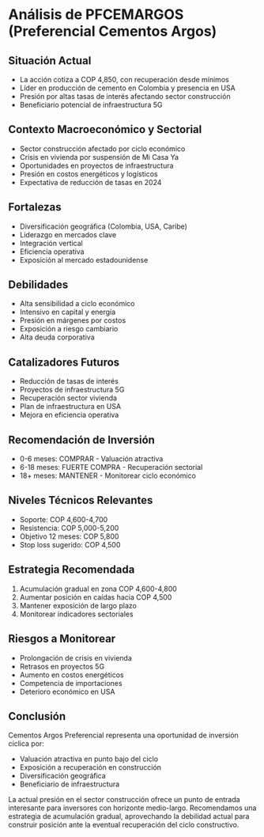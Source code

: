 # Análisis de PFCEMARGOS (Preferencial Cementos Argos)

## Situación Actual

- La acción cotiza a COP 4,850, con recuperación desde mínimos
- Líder en producción de cemento en Colombia y presencia en USA
- Presión por altas tasas de interés afectando sector construcción
- Beneficiario potencial de infraestructura 5G

## Contexto Macroeconómico y Sectorial

- Sector construcción afectado por ciclo económico
- Crisis en vivienda por suspensión de Mi Casa Ya
- Oportunidades en proyectos de infraestructura
- Presión en costos energéticos y logísticos
- Expectativa de reducción de tasas en 2024

## Fortalezas

- Diversificación geográfica (Colombia, USA, Caribe)
- Liderazgo en mercados clave
- Integración vertical
- Eficiencia operativa
- Exposición al mercado estadounidense

## Debilidades

- Alta sensibilidad a ciclo económico
- Intensivo en capital y energía
- Presión en márgenes por costos
- Exposición a riesgo cambiario
- Alta deuda corporativa

## Catalizadores Futuros

- Reducción de tasas de interés
- Proyectos de infraestructura 5G
- Recuperación sector vivienda
- Plan de infraestructura en USA
- Mejora en eficiencia operativa

## Recomendación de Inversión

- 0-6 meses: COMPRAR - Valuación atractiva
- 6-18 meses: FUERTE COMPRA - Recuperación sectorial
- 18+ meses: MANTENER - Monitorear ciclo económico

## Niveles Técnicos Relevantes

- Soporte: COP 4,600-4,700
- Resistencia: COP 5,000-5,200
- Objetivo 12 meses: COP 5,800
- Stop loss sugerido: COP 4,500

## Estrategia Recomendada

1. Acumulación gradual en zona COP 4,600-4,800
2. Aumentar posición en caídas hacia COP 4,500
3. Mantener exposición de largo plazo
4. Monitorear indicadores sectoriales

## Riesgos a Monitorear

- Prolongación de crisis en vivienda
- Retrasos en proyectos 5G
- Aumento en costos energéticos
- Competencia de importaciones
- Deterioro económico en USA

## Conclusión

Cementos Argos Preferencial representa una oportunidad de inversión cíclica por:

- Valuación atractiva en punto bajo del ciclo
- Exposición a recuperación en construcción
- Diversificación geográfica
- Beneficiario de infraestructura

La actual presión en el sector construcción ofrece un punto de entrada interesante para inversores con horizonte medio-largo. Recomendamos una estrategia de acumulación gradual, aprovechando la debilidad actual para construir posición ante la eventual recuperación del ciclo constructivo.
